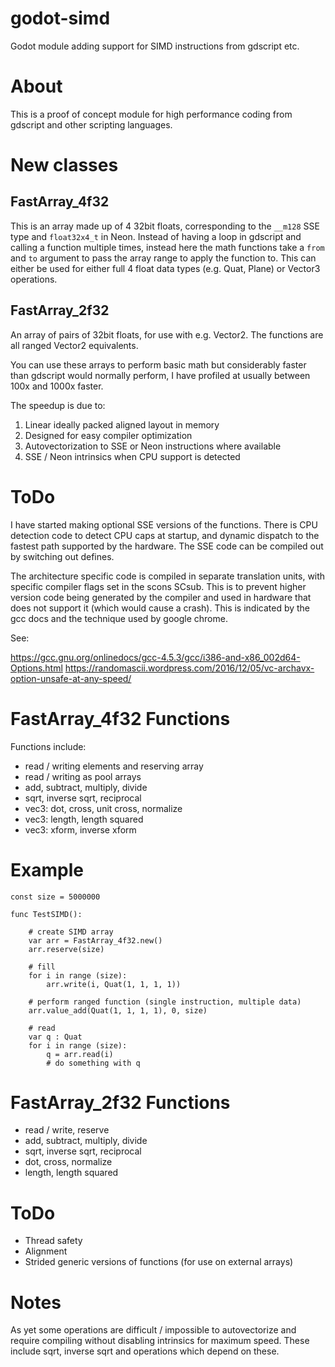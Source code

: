 # godot-simd
Godot module adding support for SIMD instructions from gdscript etc.

# About
This is a proof of concept module for high performance coding from gdscript and other scripting languages.

# New classes
## FastArray_4f32
This is an array made up of 4 32bit floats, corresponding to the `__m128` SSE type and `float32x4_t` in Neon. Instead of having a loop in gdscript and calling a function multiple times, instead here the math functions take a `from` and `to` argument to pass the array range to apply the function to. This can either be used for either full 4 float data types (e.g. Quat, Plane) or Vector3 operations.

## FastArray_2f32
An array of pairs of 32bit floats, for use with e.g. Vector2. The functions are all ranged Vector2 equivalents.

You can use these arrays to perform basic math but considerably faster than gdscript would normally perform, I have profiled at usually between 100x and 1000x faster.

The speedup is due to:
1) Linear ideally packed aligned layout in memory
2) Designed for easy compiler optimization
3) Autovectorization to SSE or Neon instructions where available
4) SSE / Neon intrinsics when CPU support is detected

# ToDo
I have started making optional SSE versions of the functions. There is CPU detection code to detect CPU caps at startup, and dynamic dispatch to the fastest path supported by the hardware. The SSE code can be compiled out by switching out defines.

The architecture specific code is compiled in separate translation units, with specific compiler flags set in the scons SCsub. This is to prevent higher version code being generated by the compiler and used in hardware that does not support it (which would cause a crash). This is indicated by the gcc docs and the technique used by google chrome.

See:

https://gcc.gnu.org/onlinedocs/gcc-4.5.3/gcc/i386-and-x86_002d64-Options.html
https://randomascii.wordpress.com/2016/12/05/vc-archavx-option-unsafe-at-any-speed/

# FastArray_4f32 Functions
Functions include:
* read / writing elements and reserving array
* read / writing as pool arrays
* add, subtract, multiply, divide
* sqrt, inverse sqrt, reciprocal
* vec3: dot, cross, unit cross, normalize
* vec3: length, length squared
* vec3: xform, inverse xform

# Example
```
const size = 5000000

func TestSIMD():

	# create SIMD array
	var arr = FastArray_4f32.new()
	arr.reserve(size)

	# fill
	for i in range (size):
		arr.write(i, Quat(1, 1, 1, 1))

	# perform ranged function (single instruction, multiple data)
	arr.value_add(Quat(1, 1, 1, 1), 0, size)

	# read
	var q : Quat
	for i in range (size):
		q = arr.read(i)
		# do something with q
```

# FastArray_2f32 Functions
* read / write, reserve
* add, subtract, multiply, divide
* sqrt, inverse sqrt, reciprocal
* dot, cross, normalize
* length, length squared

# ToDo
* Thread safety
* Alignment
* Strided generic versions of functions (for use on external arrays)

# Notes
As yet some operations are difficult / impossible to autovectorize and require compiling without disabling intrinsics for maximum speed. These include sqrt, inverse sqrt and operations which depend on these.
